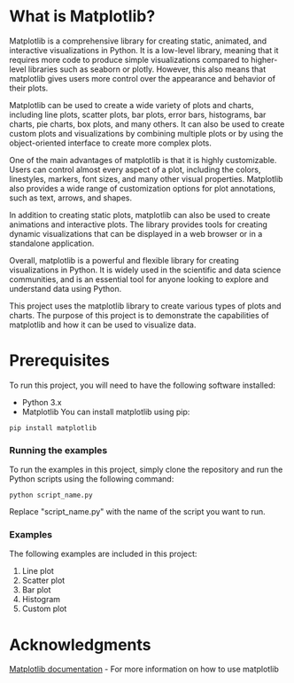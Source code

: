 # What is Matplotlib?

Matplotlib is a comprehensive library for creating static, animated, and interactive visualizations in Python. It is a low-level library, meaning that it requires more code to produce simple visualizations compared to higher-level libraries such as seaborn or plotly. However, this also means that matplotlib gives users more control over the appearance and behavior of their plots.

Matplotlib can be used to create a wide variety of plots and charts, including line plots, scatter plots, bar plots, error bars, histograms, bar charts, pie charts, box plots, and many others. It can also be used to create custom plots and visualizations by combining multiple plots or by using the object-oriented interface to create more complex plots.

One of the main advantages of matplotlib is that it is highly customizable. Users can control almost every aspect of a plot, including the colors, linestyles, markers, font sizes, and many other visual properties. Matplotlib also provides a wide range of customization options for plot annotations, such as text, arrows, and shapes.

In addition to creating static plots, matplotlib can also be used to create animations and interactive plots. The library provides tools for creating dynamic visualizations that can be displayed in a web browser or in a standalone application.

Overall, matplotlib is a powerful and flexible library for creating visualizations in Python. It is widely used in the scientific and data science communities, and is an essential tool for anyone looking to explore and understand data using Python.


This project uses the matplotlib library to create various types of plots and charts. The purpose of this project is to demonstrate the capabilities of matplotlib and how it can be used to visualize data.

# Prerequisites
To run this project, you will need to have the following software installed:

- Python 3.x
- Matplotlib
You can install matplotlib using pip:
```
pip install matplotlib
```
### Running the examples
To run the examples in this project, simply clone the repository and run the Python scripts using the following command:

```
python script_name.py
```
Replace "script_name.py" with the name of the script you want to run.

### Examples
The following examples are included in this project:

1. Line plot
2. Scatter plot
3. Bar plot
4. Histogram
5. Custom plot

# Acknowledgments
[Matplotlib documentation](https://matplotlib.org/) - For more information on how to use matplotlib
